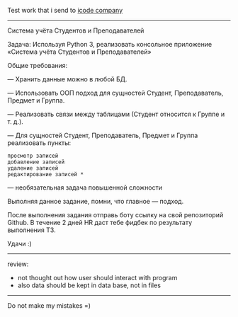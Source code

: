 Test work that i send to [icode company](https://icode.by/)

---

Система учёта Студентов и Преподавателей

Задача: Используя Python 3, реализовать консольное приложение «Система учёта Студентов и Преподавателей»

Общие требования:

— Хранить данные можно в любой БД.

— Использовать ООП подход для сущностей Студент, Преподаватель, Предмет и Группа.

— Реализовать связи между таблицами (Студент относится к Группе и т. д.).

— Для сущностей Студент, Преподаватель, Предмет и Группа реализовать пункты:

    просмотр записей
    добавление записей
    удаление записей
    редактирование записей *

— необязательная задача повышенной сложности

Выполняя данное задание, помни, что главное — подход.

После выполнения задания отправь боту ссылку на свой репозиторий Github.
В течение 2 дней HR даст тебе фидбек по результату выполнения ТЗ.

Удачи :)

---

review:
  * not thought out how user should interact with program
  * also data should be kept in data base, not in files

---

Do not make my mistakes =)
